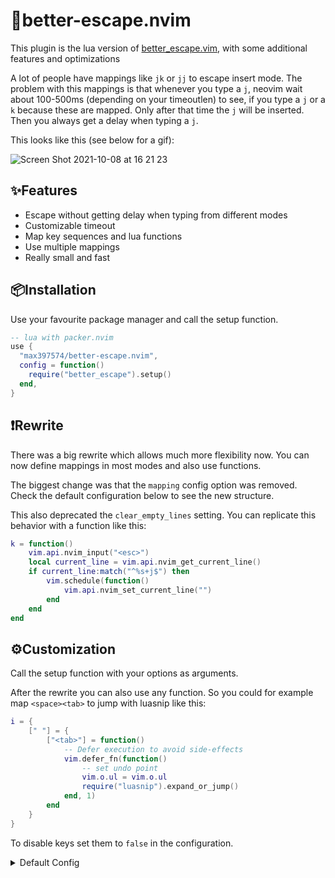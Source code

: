 # 🚪better-escape.nvim

This plugin is the lua version of [better_escape.vim](https://github.com/jdhao/better-escape.vim),
with some additional features and optimizations

A lot of people have mappings like `jk` or `jj` to escape insert mode.
The problem with this mappings is that whenever you type a `j`, neovim wait about 100-500ms (depending on your timeoutlen) to see, if you type a `j` or a `k` because these are mapped.
Only after that time the `j` will be inserted.
Then you always get a delay when typing a `j`.

This looks like this (see below for a gif):

![Screen Shot 2021-10-08 at 16 21 23](https://user-images.githubusercontent.com/81827001/136576543-c8b4e802-84a8-4087-a7a4-f7d069931885.png)

## ✨Features

- Escape without getting delay when typing from different modes
- Customizable timeout
- Map key sequences and lua functions
- Use multiple mappings
- Really small and fast

## 📦Installation

Use your favourite package manager and call the setup function.

```lua
-- lua with packer.nvim
use {
  "max397574/better-escape.nvim",
  config = function()
    require("better_escape").setup()
  end,
}
```

## ❗Rewrite
There was a big rewrite which allows much more flexibility now.
You can now define mappings in most modes and also use functions.

The biggest change was that the `mapping` config option was removed.
Check the default configuration below to see the new structure.

This also deprecated the `clear_empty_lines` setting.
You can replicate this behavior with a function like this:
```lua
k = function()
    vim.api.nvim_input("<esc>")
    local current_line = vim.api.nvim_get_current_line()
    if current_line:match("^%s+j$") then
        vim.schedule(function()
            vim.api.nvim_set_current_line("")
        end
    end
end
```

## ⚙️Customization

Call the setup function with your options as arguments.

After the rewrite you can also use any function.
So you could for example map `<space><tab>` to jump with luasnip like this:
```lua
i = {
    [" "] = {
        ["<tab>"] = function()
            -- Defer execution to avoid side-effects
            vim.defer_fn(function()
                -- set undo point
                vim.o.ul = vim.o.ul
                require("luasnip").expand_or_jump()
            end, 1)
        end
    }
}
```

To disable keys set them to `false` in the configuration.

<details>
<summary>Default Config</summary>

```lua
-- lua, default settings
require("better_escape").setup {
    timeout = vim.o.timeoutlen,
    mappings = {
        i = {
            j = {
                -- These can all also be functions
                k = "<Esc>",
                j = "<Esc>",
            },
        },
        c = {
            j = {
                k = "<Esc>",
                j = "<Esc>",
            },
        },
        t = {
            j = {
                k = "<Esc>",
                j = "<Esc>",
            },
        },
        v = {
            j = {
                k = "<Esc>",
            },
        },
        s = {
            j = {
                k = "<Esc>",
            },
        },
    },
}
```
<details>

## API

`require("better_escape").waiting` is a boolean indicating that it's waiting for
a mapped sequence to complete.

<details>
<summary>statusline example</summary>

```lua
function escape_status()
  local ok, m = pcall(require, 'better_escape')
  return ok and m.waiting and '✺' or ""
end
```

</details>

## 👀Demo

![mapping](https://user-images.githubusercontent.com/81827001/135870002-07c1dc41-f3e7-4ece-af6f-50e9b0711a66.gif)

![plugin](https://user-images.githubusercontent.com/81827001/135870101-febf3507-9327-4b80-aa9a-ba08bff6b8d4.gif)

## ❤️ Support
If you like the projects I do and they can help you in your life you can support my work with [github sponsors](https://github.com/sponsors/max397574).
Every support motivates me to continue working on my open source projects.
